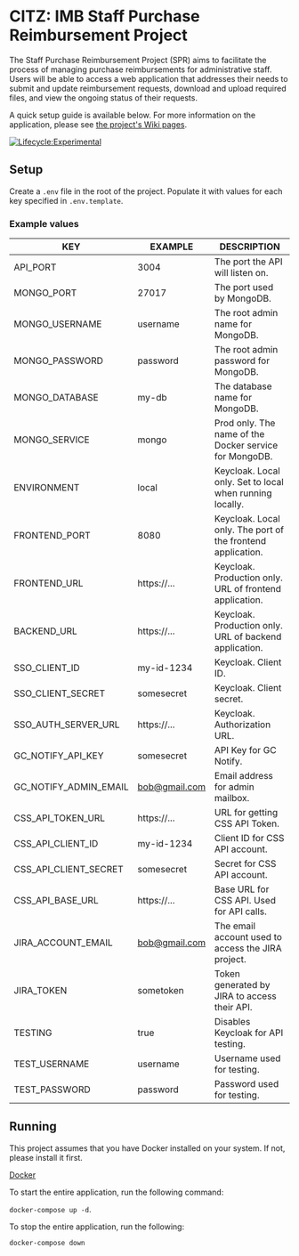 # CITZ: IMB Staff Purchase Reimbursement Project

The Staff Purchase Reimbursement Project (SPR) aims to facilitate the process of managing purchase reimbursements for administrative staff. Users will be able to access a web application that addresses their needs to submit and update reimbursement requests, download and upload required files, and view the ongoing status of their requests.

A quick setup guide is available below. For more information on the application, please see [the project's Wiki pages](https://github.com/bcgov/citz-imb-staff-purchasing-reimbursement/wiki).

[![Lifecycle:Experimental](https://img.shields.io/badge/Lifecycle-Experimental-339999)](Redirect-URL)

## Setup

Create a `.env` file in the root of the project. Populate it with values for each key specified in `.env.template`.

### Example values

| KEY                   | EXAMPLE       | DESCRIPTION                                                 |
| --------------------- | ------------- | ----------------------------------------------------------- |
| API_PORT              | 3004          | The port the API will listen on.                            |
| MONGO_PORT            | 27017         | The port used by MongoDB.                                   |
| MONGO_USERNAME        | username      | The root admin name for MongoDB.                            |
| MONGO_PASSWORD        | password      | The root admin password for MongoDB.                        |
| MONGO_DATABASE        | my-db         | The database name for MongoDB.                              |
| MONGO_SERVICE         | mongo         | Prod only. The name of the Docker service for MongoDB.      |
| ENVIRONMENT           | local         | Keycloak. Local only. Set to local when running locally.    |
| FRONTEND_PORT         | 8080          | Keycloak. Local only. The port of the frontend application. |
| FRONTEND_URL          | https://...   | Keycloak. Production only. URL of frontend application.     |
| BACKEND_URL           | https://...   | Keycloak. Production only. URL of backend application.      |
| SSO_CLIENT_ID         | my-id-1234    | Keycloak. Client ID.                                        |
| SSO_CLIENT_SECRET     | somesecret    | Keycloak. Client secret.                                    |
| SSO_AUTH_SERVER_URL   | https://...   | Keycloak. Authorization URL.                                |
| GC_NOTIFY_API_KEY     | somesecret    | API Key for GC Notify.                                      |
| GC_NOTIFY_ADMIN_EMAIL | bob@gmail.com | Email address for admin mailbox.                            |
| CSS_API_TOKEN_URL     | https://...   | URL for getting CSS API Token.                              |
| CSS_API_CLIENT_ID     | my-id-1234    | Client ID for CSS API account.                              |
| CSS_API_CLIENT_SECRET | somesecret    | Secret for CSS API account.                                 |
| CSS_API_BASE_URL      | https://...   | Base URL for CSS API. Used for API calls.                   |
| JIRA_ACCOUNT_EMAIL    | bob@gmail.com | The email account used to access the JIRA project.          |
| JIRA_TOKEN            | sometoken     | Token generated by JIRA to access their API.                |
| TESTING               | true          | Disables Keycloak for API testing.                          |
| TEST_USERNAME         | username      | Username used for testing.                                  |
| TEST_PASSWORD         | password      | Password used for testing.                                  |

## Running

This project assumes that you have Docker installed on your system. If not, please install it first.

[Docker](https://www.docker.com/)

To start the entire application, run the following command:

`docker-compose up -d`.

To stop the entire application, run the following:

`docker-compose down`
